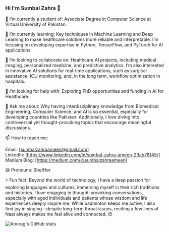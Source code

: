 ### Hi I'm Sumbal Zahra 👋              

🔭 I’m currently a student of: Associate Degree in Computer Science at Virtual University of Pakistan.    

🌱 I’m currently learning: Key techniques in Machine Learning and Deep Learning to make healthcare solutions more reliable and interpretable. I’m focusing on developing expertise in Python, TensorFlow, and PyTorch for AI applications.    

👯 I’m looking to collaborate on: Healthcare AI projects, including medical imaging, personalized medicine, and predictive analytics. I’m also interested in innovative AI solutions for real-time applications, such as surgical assistance, ICU monitoring, and, in the long term, workflow optimization in hospitals.    

🤔 I’m looking for help with: Exploring PhD opportunities and funding in AI for Healthcare.   

💬 Ask me about: Why having interdisciplinary knowledge from Biomedical Engineering, Computer Science, and AI is so essential, especially for developing countries like Pakistan. Additionally, I love diving into controversial yet thought-provoking topics that encourage meaningful discussions.   

📫 How to reach me:    

Email: [sumbalzahraameen@gmail.com]   
LinkedIn: [https://www.linkedin.com/in/sumbal-zahra-ameen-23ab78145/]    
Medium Blog: [https://medium.com/@sumbalzahraameen]    

😄 Pronouns: She/Her    

⚡ Fun fact: Beyond the world of technology, I have a deep passion for exploring languages and cultures, immersing myself in their rich traditions and histories. I love engaging in thought-provoking conversations, especially with aged individuals and patients whose wisdom and life experiences deeply inspire me. While badminton keeps me active, I also find joy in singing—despite long-term throat issues, reciting a few lines of Naat always makes me feel alive and connected. 😊         

![Anurag's GitHub stats](https://github-readme-stats.vercel.app/api?username=sumbalzahra&show_icons=true&theme=transparent)     

